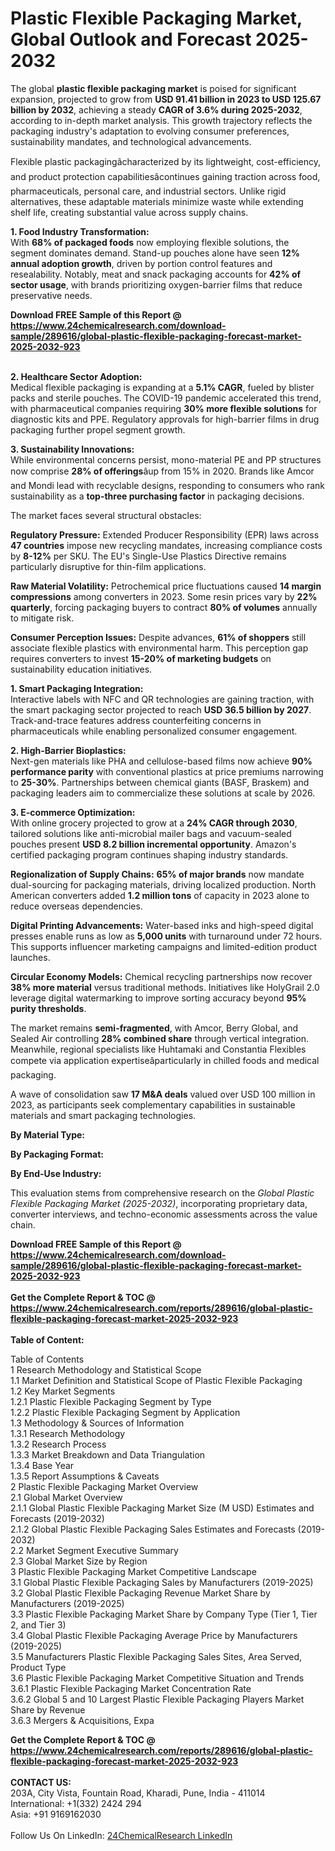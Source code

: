 <h1>Plastic Flexible Packaging Market, Global Outlook and Forecast 2025-2032</h1><p>The global <strong>plastic flexible packaging market</strong> is poised for significant expansion, projected to grow from <strong>USD 91.41 billion in 2023 to USD 125.67 billion by 2032</strong>, achieving a steady <strong>CAGR of 3.6% during 2025-2032</strong>, according to in-depth market analysis. This growth trajectory reflects the packaging industry's adaptation to evolving consumer preferences, sustainability mandates, and technological advancements.</p><p>Flexible plastic packagingâcharacterized by its lightweight, cost-efficiency, and product protection capabilitiesâcontinues gaining traction across food, pharmaceuticals, personal care, and industrial sectors. Unlike rigid alternatives, these adaptable materials minimize waste while extending shelf life, creating substantial value across supply chains.</p><p><strong>1. Food Industry Transformation:</strong><br>
With <strong>68% of packaged foods</strong> now employing flexible solutions, the segment dominates demand. Stand-up pouches alone have seen <strong>12% annual adoption growth</strong>, driven by portion control features and resealability. Notably, meat and snack packaging accounts for <strong>42% of sector usage</strong>, with brands prioritizing oxygen-barrier films that reduce preservative needs.</p><div><b>Download FREE Sample of this Report @ 
            <a href="https://www.24chemicalresearch.com/download-sample/289616/global-plastic-flexible-packaging-forecast-market-2025-2032-923">
            https://www.24chemicalresearch.com/download-sample/289616/global-plastic-flexible-packaging-forecast-market-2025-2032-923</a></b></div><br><p><strong>2. Healthcare Sector Adoption:</strong><br>
Medical flexible packaging is expanding at a <strong>5.1% CAGR</strong>, fueled by blister packs and sterile pouches. The COVID-19 pandemic accelerated this trend, with pharmaceutical companies requiring <strong>30% more flexible solutions</strong> for diagnostic kits and PPE. Regulatory approvals for high-barrier films in drug packaging further propel segment growth.</p><p><strong>3. Sustainability Innovations:</strong><br>
While environmental concerns persist, mono-material PE and PP structures now comprise <strong>28% of offerings</strong>âup from 15% in 2020. Brands like Amcor and Mondi lead with recyclable designs, responding to consumers who rank sustainability as a <strong>top-three purchasing factor</strong> in packaging decisions.</p><p>The market faces several structural obstacles:</p><p><strong>Regulatory Pressure:</strong> Extended Producer Responsibility (EPR) laws across <strong>47 countries</strong> impose new recycling mandates, increasing compliance costs by <strong>8-12%</strong> per SKU. The EU's Single-Use Plastics Directive remains particularly disruptive for thin-film applications.</p><p><strong>Raw Material Volatility:</strong> Petrochemical price fluctuations caused <strong>14 margin compressions</strong> among converters in 2023. Some resin prices vary by <strong>22% quarterly</strong>, forcing packaging buyers to contract <strong>80% of volumes</strong> annually to mitigate risk.</p><p><strong>Consumer Perception Issues:</strong> Despite advances, <strong>61% of shoppers</strong> still associate flexible plastics with environmental harm. This perception gap requires converters to invest <strong>15-20% of marketing budgets</strong> on sustainability education initiatives.</p><p><strong>1. Smart Packaging Integration:</strong><br>
Interactive labels with NFC and QR technologies are gaining traction, with the smart packaging sector projected to reach <strong>USD 36.5 billion by 2027</strong>. Track-and-trace features address counterfeiting concerns in pharmaceuticals while enabling personalized consumer engagement.</p><p><strong>2. High-Barrier Bioplastics:</strong><br>
Next-gen materials like PHA and cellulose-based films now achieve <strong>90% performance parity</strong> with conventional plastics at price premiums narrowing to <strong>25-30%</strong>. Partnerships between chemical giants (BASF, Braskem) and packaging leaders aim to commercialize these solutions at scale by 2026.</p><p><strong>3. E-commerce Optimization:</strong><br>
With online grocery projected to grow at a <strong>24% CAGR through 2030</strong>, tailored solutions like anti-microbial mailer bags and vacuum-sealed pouches present <strong>USD 8.2 billion incremental opportunity</strong>. Amazon's certified packaging program continues shaping industry standards.</p><p><strong>Regionalization of Supply Chains:</strong> <strong>65% of major brands</strong> now mandate dual-sourcing for packaging materials, driving localized production. North American converters added <strong>1.2 million tons</strong> of capacity in 2023 alone to reduce overseas dependencies.</p><p><strong>Digital Printing Advancements:</strong> Water-based inks and high-speed digital presses enable runs as low as <strong>5,000 units</strong> with turnaround under 72 hours. This supports influencer marketing campaigns and limited-edition product launches.</p><p><strong>Circular Economy Models:</strong> Chemical recycling partnerships now recover <strong>38% more material</strong> versus traditional methods. Initiatives like HolyGrail 2.0 leverage digital watermarking to improve sorting accuracy beyond <strong>95% purity thresholds</strong>.</p><p>The market remains <strong>semi-fragmented</strong>, with Amcor, Berry Global, and Sealed Air controlling <strong>28% combined share</strong> through vertical integration. Meanwhile, regional specialists like Huhtamaki and Constantia Flexibles compete via application expertiseâparticularly in chilled foods and medical packaging.</p><p>A wave of consolidation saw <strong>17 M&amp;A deals</strong> valued over USD 100 million in 2023, as participants seek complementary capabilities in sustainable materials and smart packaging technologies.</p><p><strong>By Material Type:</strong></p><p><strong>By Packaging Format:</strong></p><p><strong>By End-Use Industry:</strong></p><p>This evaluation stems from comprehensive research on the <em>Global Plastic Flexible Packaging Market (2025-2032)</em>, incorporating proprietary data, converter interviews, and techno-economic assessments across the value chain.</p><div><b>Download FREE Sample of this Report @ 
            <a href="https://www.24chemicalresearch.com/download-sample/289616/global-plastic-flexible-packaging-forecast-market-2025-2032-923">
            https://www.24chemicalresearch.com/download-sample/289616/global-plastic-flexible-packaging-forecast-market-2025-2032-923</a></b></div><br><div><b>Get the Complete Report & TOC @ 
            <a href="https://www.24chemicalresearch.com/reports/289616/global-plastic-flexible-packaging-forecast-market-2025-2032-923">
            https://www.24chemicalresearch.com/reports/289616/global-plastic-flexible-packaging-forecast-market-2025-2032-923</a></b></div><br>
            <b>Table of Content:</b><p>Table of Contents<br />
1 Research Methodology and Statistical Scope<br />
1.1 Market Definition and Statistical Scope of Plastic Flexible Packaging<br />
1.2 Key Market Segments<br />
1.2.1 Plastic Flexible Packaging Segment by Type<br />
1.2.2 Plastic Flexible Packaging Segment by Application<br />
1.3 Methodology & Sources of Information<br />
1.3.1 Research Methodology<br />
1.3.2 Research Process<br />
1.3.3 Market Breakdown and Data Triangulation<br />
1.3.4 Base Year<br />
1.3.5 Report Assumptions & Caveats<br />
2 Plastic Flexible Packaging Market Overview<br />
2.1 Global Market Overview<br />
2.1.1 Global Plastic Flexible Packaging Market Size (M USD) Estimates and Forecasts (2019-2032)<br />
2.1.2 Global Plastic Flexible Packaging Sales Estimates and Forecasts (2019-2032)<br />
2.2 Market Segment Executive Summary<br />
2.3 Global Market Size by Region<br />
3 Plastic Flexible Packaging Market Competitive Landscape<br />
3.1 Global Plastic Flexible Packaging Sales by Manufacturers (2019-2025)<br />
3.2 Global Plastic Flexible Packaging Revenue Market Share by Manufacturers (2019-2025)<br />
3.3 Plastic Flexible Packaging Market Share by Company Type (Tier 1, Tier 2, and Tier 3)<br />
3.4 Global Plastic Flexible Packaging Average Price by Manufacturers (2019-2025)<br />
3.5 Manufacturers Plastic Flexible Packaging Sales Sites, Area Served, Product Type<br />
3.6 Plastic Flexible Packaging Market Competitive Situation and Trends<br />
3.6.1 Plastic Flexible Packaging Market Concentration Rate<br />
3.6.2 Global 5 and 10 Largest Plastic Flexible Packaging Players Market Share by Revenue<br />
3.6.3 Mergers & Acquisitions, Expa</p><div><b>Get the Complete Report & TOC @ 
            <a href="https://www.24chemicalresearch.com/reports/289616/global-plastic-flexible-packaging-forecast-market-2025-2032-923">
            https://www.24chemicalresearch.com/reports/289616/global-plastic-flexible-packaging-forecast-market-2025-2032-923</a></b></div><br><b>CONTACT US:</b><br>
            203A, City Vista, Fountain Road, Kharadi, Pune, India - 411014<br>
            International: +1(332) 2424 294<br>
            Asia: +91 9169162030 <br><br>
            Follow Us On LinkedIn: <a href="https://www.linkedin.com/company/24chemicalresearch/">24ChemicalResearch LinkedIn</a>
